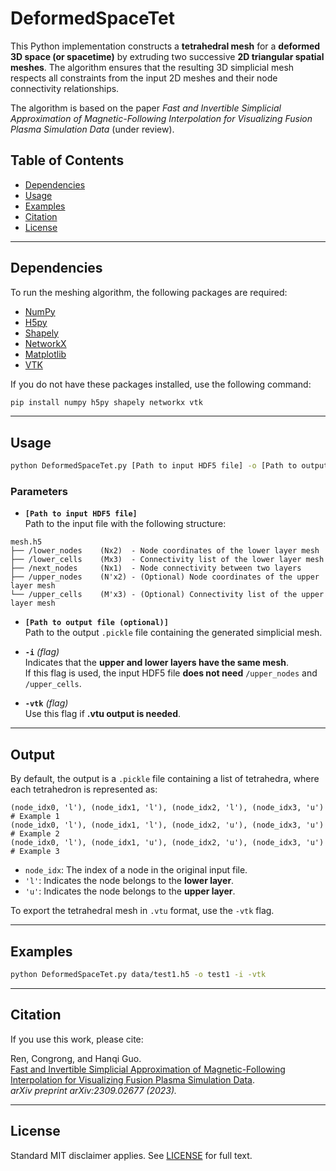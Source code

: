 # DeformedSpaceTet

This Python implementation constructs a **tetrahedral mesh** for a **deformed 3D space (or spacetime)** by extruding two successive **2D triangular spatial meshes**. The algorithm ensures that the resulting 3D simplicial mesh respects all constraints from the input 2D meshes and their node connectivity relationships.

The algorithm is based on the paper *Fast and Invertible Simplicial Approximation of Magnetic-Following Interpolation for Visualizing Fusion Plasma Simulation Data* (under review).

## Table of Contents
- [Dependencies](#dependencies)
- [Usage](#usage)
- [Examples](#examples)
- [Citation](#citation)
- [License](#license)

---

## Dependencies
To run the meshing algorithm, the following packages are required:

- [NumPy](https://numpy.org)
- [H5py](https://www.h5py.org)
- [Shapely](https://shapely.readthedocs.io)
- [NetworkX](https://networkx.github.io)
- [Matplotlib](https://matplotlib.org)
- [VTK](https://vtk.org)

If you do not have these packages installed, use the following command:

```bash
pip install numpy h5py shapely networkx vtk
```

---

## Usage
```bash
python DeformedSpaceTet.py [Path to input HDF5 file] -o [Path to output file (optional)] -i -vtk
```
### Parameters
- **`[Path to input HDF5 file]`**  
  Path to the input file with the following structure:

```plaintext
mesh.h5
├── /lower_nodes    (Nx2)  - Node coordinates of the lower layer mesh
├── /lower_cells    (Mx3)  - Connectivity list of the lower layer mesh
├── /next_nodes     (Nx1)  - Node connectivity between two layers
├── /upper_nodes    (N'x2) - (Optional) Node coordinates of the upper layer mesh
└── /upper_cells    (M'x3) - (Optional) Connectivity list of the upper layer mesh
```

- **`[Path to output file (optional)]`**  
  Path to the output `.pickle` file containing the generated simplicial mesh.

- **`-i`** *(flag)*  
  Indicates that the **upper and lower layers have the same mesh**.  
  If this flag is used, the input HDF5 file **does not need** `/upper_nodes` and `/upper_cells`.

- **`-vtk`** *(flag)*  
  Use this flag if **.vtu output is needed**.

---

## Output
By default, the output is a `.pickle` file containing a list of tetrahedra, where each tetrahedron is represented as:

```plaintext
(node_idx0, 'l'), (node_idx1, 'l'), (node_idx2, 'l'), (node_idx3, 'u')   # Example 1
(node_idx0, 'l'), (node_idx1, 'l'), (node_idx2, 'u'), (node_idx3, 'u')   # Example 2
(node_idx0, 'l'), (node_idx1, 'u'), (node_idx2, 'u'), (node_idx3, 'u')   # Example 3
```
- `node_idx`: The index of a node in the original input file.
- `'l'`: Indicates the node belongs to the **lower layer**.
- `'u'`: Indicates the node belongs to the **upper layer**.

To export the tetrahedral mesh in `.vtu` format, use the `-vtk` flag.

---

## Examples
```bash
python DeformedSpaceTet.py data/test1.h5 -o test1 -i -vtk
```

---

## Citation
If you use this work, please cite:

Ren, Congrong, and Hanqi Guo.  
[Fast and Invertible Simplicial Approximation of Magnetic-Following Interpolation for Visualizing Fusion Plasma Simulation Data](https://arxiv.org/abs/2309.02677).  
*arXiv preprint arXiv:2309.02677 (2023).*

---

## License
Standard MIT disclaimer applies. See [LICENSE](https://github.com/rcrcarissa/DeformedSpaceTet/blob/main/LICENSE) for full text.
